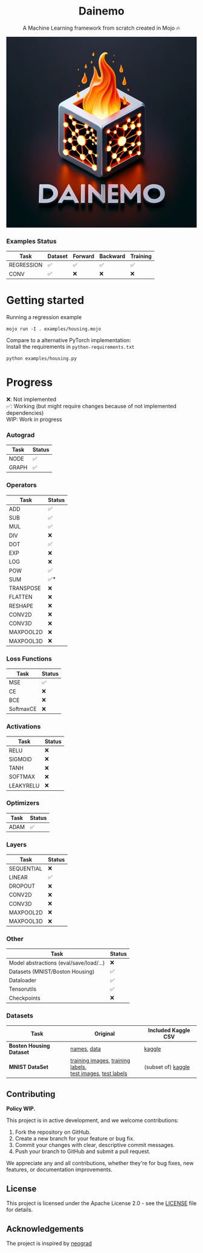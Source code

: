 <h1 align='center'><b>Dainemo</b></h1>
<p align='center'>
    A Machine Learning framework from scratch created in Mojo 🔥
</p>

![Dainemo Logo](./dainemo.png)


### Examples Status

| Task       | Dataset | Forward | Backward | Training |
|------------|---------|---------|----------|----------|
| REGRESSION |   ✅    |   ✅    |    ✅    |    ✅    |
| CONV       |   ✅    |   ❌    |    ❌    |    ❌    |

# Getting started

Running a regression example

```
mojo run -I . examples/housing.mojo
```

Compare to a alternative PyTorch implementation:  
Install the requirements in `python-requirements.txt`

```
python examples/housing.py
```

# Progress

❌: Not implemented  
✅: Working (but might require changes because of not implemented dependencies)  
WIP: Work in progress  

### Autograd

| Task        | Status |
|-------------|--------|
| NODE        |   ✅   |
| GRAPH       |   ✅   |

### Operators

| Task       | Status |
|------------|--------|
| ADD        |   ✅   |
| SUB        |   ✅   |
| MUL        |   ✅   |
| DIV        |   ❌   |
| DOT        |   ✅   |
| EXP        |   ❌   |
| LOG        |   ❌   |
| POW        |   ✅   |
| SUM        |   ✅*  |
| TRANSPOSE  |   ❌   |
| FLATTEN    |   ❌   |
| RESHAPE    |   ❌   |
| CONV2D     |   ❌   |
| CONV3D     |   ❌   |
| MAXPOOL2D  |   ❌   |
| MAXPOOL3D  |   ❌   |

### Loss Functions

| Task      | Status |
|-----------|--------|
| MSE       |   ✅   |
| CE        |   ❌   |
| BCE       |   ❌   |
| SoftmaxCE |   ❌   |

### Activations

| Task      | Status |
|-----------|--------|
| RELU      |   ❌   |
| SIGMOID   |   ❌   |
| TANH      |   ❌   |
| SOFTMAX   |   ❌   |
| LEAKYRELU |   ❌   |

### Optimizers

| Task  | Status |
|-------|--------|
| ADAM  |   ✅   |

### Layers

| Task       | Status |
|------------|--------|
| SEQUENTIAL |   ❌   |
| LINEAR     |   ✅   |
| DROPOUT    |   ❌   |
| CONV2D     |   ❌   |
| CONV3D     |   ❌   |
| MAXPOOL2D  |   ❌   |
| MAXPOOL3D  |   ❌   |

### Other

| Task                          | Status |
|-------------------------------|--------|
| Model abstractions (eval/save/load/...) |   ❌   |
| Datasets (MNIST/Boston Housing)         |   ✅   |
| Dataloader                    |   ✅   |
| Tensorutils                   |   ✅   |
| Checkpoints                   |   ❌   |

### Datasets

| Task       | Original | Included Kaggle CSV |
|------------|----------|-----------------------|
| **Bosten Housing Dataset**  |   [names](https://archive.ics.uci.edu/ml/machine-learning-databases/housing/housing.names), [data](https://archive.ics.uci.edu/ml/machine-learning-databases/housing/housing.data) | [kaggle](https://www.kaggle.com/code/prasadperera/the-boston-housing-dataset) |
| **MNIST DataSet**     |   [training images](https://yann.lecun.com/exdb/mnist/train-images-idx3-ubyte.gz), [training labels](https://yann.lecun.com/exdb/mnist/train-labels-idx1-ubyte.gz), <br>[test images](https://yann.lecun.com/exdb/mnist/t10k-images-idx3-ubyte.gz), [test labels](https://yann.lecun.com/exdb/mnist/t10k-labels-idx1-ubyte.gz)    | (subset of) [kaggle](https://www.kaggle.com/datasets/hojjatk/mnist-dataset) |


## Contributing

**Policy WIP.**

This project is in active development, and we welcome contributions:

1. Fork the repository on GitHub.
2. Create a new branch for your feature or bug fix.
3. Commit your changes with clear, descriptive commit messages.
4. Push your branch to GitHub and submit a pull request.

We appreciate any and all contributions, whether they're for bug fixes, new features, or documentation improvements.

## License

This project is licensed under the Apache License 2.0 - see the [LICENSE](LICENSE) file for details.

## Acknowledgements

The project is inspired by [neograd](https://github.com/pranftw/neograd)
